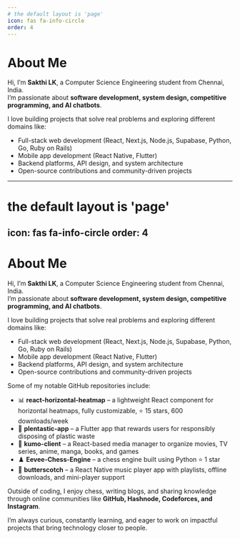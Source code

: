 ```yaml
---
# the default layout is 'page'
icon: fas fa-info-circle
order: 4
---
```


# About Me

Hi, I’m **Sakthi LK**, a Computer Science Engineering student from Chennai, India.  
I’m passionate about **software development, system design, competitive programming, and AI chatbots**.  

I love building projects that solve real problems and exploring different domains like:  
- Full-stack web development (React, Next.js, Node.js, Supabase, Python, Go, Ruby on Rails)  
- Mobile app development (React Native, Flutter)  
- Backend platforms, API design, and system architecture  
- Open-source contributions and community-driven projects  

---
# the default layout is 'page'
icon: fas fa-info-circle
order: 4
---

# About Me

Hi, I’m **Sakthi LK**, a Computer Science Engineering student from Chennai, India.  
I’m passionate about **software development, system design, competitive programming, and AI chatbots**.  

I love building projects that solve real problems and exploring different domains like:  
- Full-stack web development (React, Next.js, Node.js, Supabase, Python, Go, Ruby on Rails)  
- Mobile app development (React Native, Flutter)  
- Backend platforms, API design, and system architecture  
- Open-source contributions and community-driven projects  

Some of my notable GitHub repositories include:  
- 📊 **react-horizontal-heatmap** – a lightweight React component for horizontal heatmaps, fully customizable, ⭐ 15 stars, 600 downloads/week  
- 🚮 **plentastic-app** – a Flutter app that rewards users for responsibly disposing of plastic waste  
- 🐙 **kumo-client** – a React-based media manager to organize movies, TV series, anime, manga, books, and games  
- ♟️ **Eevee-Chess-Engine** – a chess engine built using Python ⭐ 1 star  
- 🎵 **butterscotch** – a React Native music player app with playlists, offline downloads, and mini-player support  

Outside of coding, I enjoy chess, writing blogs, and sharing knowledge through online communities like **GitHub, Hashnode, Codeforces, and Instagram**.  

I’m always curious, constantly learning, and eager to work on impactful projects that bring technology closer to people.
